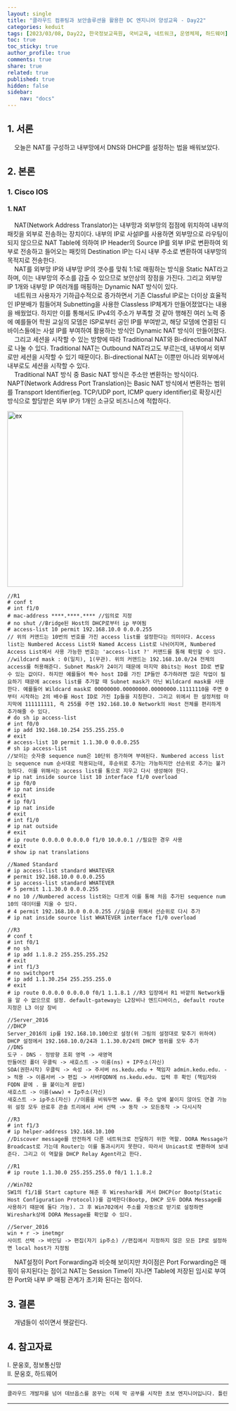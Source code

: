```yaml
---
layout: single
title: "클라우드 컴퓨팅과 보안솔루션을 활용한 DC 엔지니어 양성교육 - Day22"
categories: keduit
tags: [2023/03/08, Day22, 한국정보교육원, 국비교육, 네트워크, 운영체제, 하드웨어]
toc: true
toc_sticky: true
author_profile: true
comments: true
share: true
related: true
published: true
hidden: false
sidebar: 
    nav: "docs"
---
```


## 1. 서론  

&nbsp;&nbsp;&nbsp;&nbsp;오늘은 NAT를 구성하고 내부망에서 DNS와 DHCP를 설정하는 법을 배워보았다.

## 2. 본론  

### 1. Cisco IOS  

#### 1. NAT

&nbsp;&nbsp;&nbsp;&nbsp;NAT(Network Address Translator)는 내부망과 외부망의 접점에 위치하여 내부의 패킷을 외부로 전송하는 장치이다. 내부의 IP로 사설IP를 사용하면 외부망으로 라우팅이 되지 않으므로 NAT Table에 의하여 IP Header의 Source IP를 외부 IP로 변환하여 외부로 전송하고 들어오는 패킷의 Destination IP는 다시 내부 주소로 변환하여 내부망의 목적지로 전송한다.   
&nbsp;&nbsp;&nbsp;&nbsp;NAT를 외부망 IP와 내부망 IP의 갯수를 맞춰 1:1로 매핑하는 방식을 Static NAT라고 하며, 이는 내부망의 주소를 감출 수 있으므로 보안상의 장점을 가진다. 그리고 외부망 IP 1개와 내부망 IP 여러개를 매핑하는 Dynamic NAT 방식이 있다.   
&nbsp;&nbsp;&nbsp;&nbsp;네트워크 사용자가 기하급수적으로 증가하면서 기존 Classful IP로는 더이상 효율적인 IP분배가 힘들어져 Subnetting을 사용한 Classless IP체계가 만들어졌었다는 내용을 배웠었다. 하지만 이를 통해서도 IPv4의 주소가 부족할 것 같아 행해진 여러 노력 중에 예를들어 학원 교실의 모뎀은 ISP로부터 공인 IP를 부여받고, 해당 모뎀에 연결된 디바이스들에는 사설 IP를 부여하여 활용하는 방식인 Dynamic NAT 방식이 만들어졌다.   
&nbsp;&nbsp;&nbsp;&nbsp;그리고 세션을 시작할 수 있는 방향에 따라 Traditional NAT와 Bi-directional NAT로 나눌 수 있다. Traditional NAT는 Outbound NAT라고도 부르는데, 내부에서 외부로만 세션을 시작할 수 있기 때문이다. Bi-directional NAT는 이뿐만 아니라 외부에서 내부로도 세션을 시작할 수 있다.   
&nbsp;&nbsp;&nbsp;&nbsp;Traditional NAT 방식 중 Basic NAT 방식은 주소만 변환하는 방식이다. NAPT(Network Address Port Translation)는 Basic NAT 방식에서 변환하는 범위를 Transport Identifier(eg. TCP/UDP port, ICMP query identifier)로 확장시킨 방식으로 할당받은 외부 IP가 1개인 소규모 비즈니스에 적합하다.   

<img alt="ex" src="https://user-images.githubusercontent.com/124491456/223601169-00f7abe4-96c2-4a9f-8827-be6d5dd7d199.png" width=400>

```
//R1
# conf t
# int f1/0
# mac-address ****.****.**** //임의로 지정
# no shut //Bridge된 Host의 DHCP로부터 ip 부여됨
# access-list 10 permit 192.168.10.0 0.0.0.255 
// 위의 커맨드는 10번의 번호를 가진 access list를 설정한다는 의미이다. Access list는 Numbered Access List와 Named Access List로 나뉘어지며, Numbered Access List에서 사용 가능한 번호는 'access-list ?' 커맨드를 통해 확인할 수 있다.
//wildcard mask : 0(일치), 1(무관). 위의 커맨드는 192.168.10.0/24 전체의 access를 허용해준다. Subnet Mask가 24이기 때문에 마지막 8bits는 Host ID로 변할 수 있는 값이다. 하지만 예를들어 짝수 host ID를 가진 IP들만 추가하려면 많은 작업이 필요하기 때문에 access list를 추가할 때 Subnet mask가 아닌 Wildcard mask를 사용한다. 예를들어 Wildcard mask로 00000000.00000000.00000000.11111110을 주면 0부터 시작하는 2의 배수를 Host ID로 가진 Ip들을 지칭한다. 그리고 위에서 한 설정처럼 마지막에 111111111, 즉 255를 주면 192.168.10.0 Network의 Host 전체를 편리하게 추가해줄 수 있다.
# do sh ip access-list
# int f0/0
# ip add 192.168.10.254 255.255.255.0
# exit
# access-list 10 permit 1.1.30.0 0.0.0.255
# sh ip access-list
//보이는 숫자중 sequence num은 10단위 증가하며 부여된다. Numbered access list는 sequence num 순서대로 적용되는데, 후순위로 추가는 가능하지만 선순위로 추가는 불가능하다. 이를 위해서는 access list를 통으로 지우고 다시 생성해야 한다.
# ip nat inside source list 10 interface f1/0 overload
# ip f0/0
# ip nat inside
# exit
# ip f0/1
# ip nat inside
# exit
# int f1/0
# ip nat outside
# exit
# ip route 0.0.0.0 0.0.0.0 f1/0 10.0.0.1 //필요한 경우 사용
# exit
# show ip nat translations           
```

```
//Named Standard
# ip access-list standard WHATEVER 
# permit 192.168.10.0 0.0.0.255
# ip access-list standard WHATEVER
# 5 permit 1.1.30.0 0.0.0.255
# no 10 //Numbered access list와는 다르게 이를 통해 처음 추가된 sequence num 10의 데이터를 지울 수 있다.
# 4 permit 192.168.10.0 0.0.0.255 //실습을 위해서 선순위로 다시 추가
# ip nat inside source list WHATEVER interface f1/0 overload
```

```
//R3
# conf t
# int f0/1
# no sh
# ip add 1.1.8.2 255.255.255.252
# exit
# int f1/3
# no switchport
# ip add 1.1.30.254 255.255.255.0
# exit
# ip route 0.0.0.0 0.0.0.0 f0/1 1.1.8.1 //R3 입장에서 R1 바깥의 Network들을 알 수 없으므로 설정. default-gateway는 L2장비나 엔드디바이스, default route 지정은 L3 이상 장비
```

```
//Server_2016
//DHCP
Server_2016의 ip를 192.168.10.100으로 설정(위 그림의 설정대로 맞추기 위하여)
DHCP 설정에서 192.168.10.0/24과 1.1.30.0/24의 DHCP 범위를 모두 추가
//DNS
도구 - DNS - 정방향 조회 영역 -> 새영역
만들어진 폴더 우클릭 -> 새호스트 -> 이름(ns) + IP주소(자신)
SOA(권한시작) 우클릭 -> 속성 -> 주서버 ns.kedu.edu + 책임자 admin.kedu.edu. -> 적용 -> 이름서버 -> 편집 -> 서버FQDN에 ns.kedu.edu. 입력 후 확인 (책임자와 FQDN 끝에 . 을 붙이는게 문법)
새호스트 -> 이름(www) + Ip주소(자신)
새호스트 -> ip주소(자신) //이름을 비워두면 www. 를 주소 앞에 붙이지 않아도 연결 가능
위 설정 모두 완료후 콘솔 트리에서 서버 선택 -> 동작 -> 모든동작 -> 다시시작
```

```
//R3
# int f1/3
# ip helper-address 192.168.10.100 
//Discover message를 안전하게 다른 네트워크로 전달하기 위한 역할. DORA Message가 Broadcast로 가는데 Router는 이를 통과시키지 못한다. 따라서 Unicast로 변환하여 보내준다. 그리고 이 역할을 DHCP Relay Agent라고 한다.
```

```
//R1
# ip route 1.1.30.0 255.255.255.0 f0/1 1.1.8.2
```

```
//Win702
SW1의 f1/1를 Start capture 해준 후 Wireshark를 켜서 DHCP(or Bootp(Static Host Configuration Protocol))를 검색한다(Bootp, DHCP 모두 DORA Message를 사용하기 때문에 둘다 가능). 그 후 Win702에서 주소를 자동으로 받기로 설정하면 Wireshark상에 DORA Message를 확인할 수 있다.
```

```
//Server_2016
win + r -> inetmgr 
사이트 선택 -> 바인딩 -> 편집(자기 ip주소) //편집에서 지정하지 않은 모든 IP로 설정하면 local host가 지정됨
```

&nbsp;&nbsp;&nbsp;&nbsp;NAT설정이 Port Forwarding과 비슷해 보이지만 차이점은 Port Forwarding은 매핑이 유지된다는 점이고 NAT는 Session Time이 지나면 Table에 저장된 임시로 부여한 Port와 내부 IP 매핑 관계가 초기화 된다는 점이다.    

## 3. 결론  

&nbsp;&nbsp;&nbsp;&nbsp;개념들이 섞이면서 헷갈린다.

## 4. 참고자료  

Ⅰ. 문웅호, 정보통신망   
Ⅱ. 문웅호, 하드웨어

---

```bash
클라우드 개발자를 넘어 데브옵스를 꿈꾸는 이제 막 공부를 시작한 초보 엔지니어입니다. 틀린 점이 있으면 친절하게 댓글 부탁드립니다. :)
```

---
